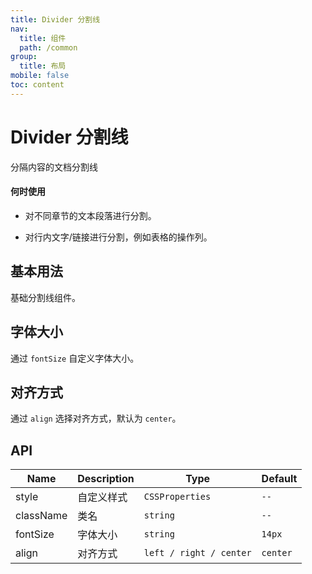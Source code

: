 ```yaml
---
title: Divider 分割线
nav:
  title: 组件
  path: /common
group:
  title: 布局
mobile: false
toc: content
---
```


# Divider 分割线

<p>分隔内容的文档分割线</p>

#### 何时使用

- 对不同章节的文本段落进行分割。

- 对行内文字/链接进行分割，例如表格的操作列。

## 基本用法

基础分割线组件。

<code src="./demos/index1.tsx"></code>

## 字体大小

通过 `fontSize` 自定义字体大小。

<code src="./demos/index2.tsx"></code>

## 对齐方式

通过 `align` 选择对齐方式，默认为 `center`。

<code src="./demos/index4.tsx"></code>

## API

| Name      | Description | Type                    | Default  |
| --------- | ----------- | ----------------------- | -------- |
| style     | 自定义样式  | `CSSProperties`         | `--`     |
| className | 类名        | `string`                | `--`     |
| fontSize  | 字体大小    | `string`                | `14px`   |
| align     | 对齐方式    | `left / right / center` | `center` |
